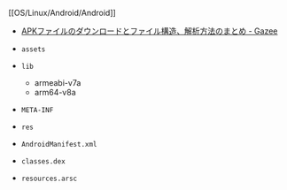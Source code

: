 [[OS/Linux/Android/Android]]

- [APKファイルのダウンロードとファイル構造、解析方法のまとめ - Gazee](https://gazee.net/develop/apk-structure/)

-   `assets`
-   `lib`
	* armeabi-v7a
	* arm64-v8a
-   `META-INF`
-   `res`
-   `AndroidManifest.xml`
-   `classes.dex`
-   `resources.arsc`
